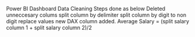 Power BI Dashboard Data Cleaning Steps done as below Deleted unneccesary colums split column by delimiter split column by digit to non digit replace values new DAX column added. Average Salary = (split salary column 1 + split salary column 2)/2
